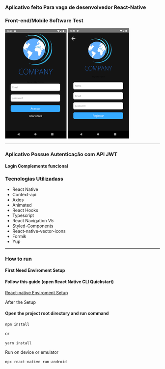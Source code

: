### Aplicativo feito Para vaga de desenvolvedor React-Native

### Front-end/Mobile Software Test

<img src="assets/app-image-01.png" width="200"/>
<img src="assets/app-image-02.png" width="200"/>

---
### Aplicativo Possue Autenticação com API JWT

#### Login Complemente funcional

### Tecnologias Utilizadass

- React Native
- Context-api
- Axios
- Animated
- React Hooks
- Typescript
- React Navigation V5
- Styled-Components
- React-native-vector-icons
- Formik
- Yup
---
### How to run

#### First Need Enviroment Setup

#### Follow this guide (open React Native CLI Quickstart)
[React-native Enviroment Setup](https://reactnative.dev/docs/environment-setup 'site')

After the Setup

#### Open the project root directory and run command

``` 
npm install
```
or

```
yarn install
```
Run on device or emulator

```
npx react-native run-android
```

